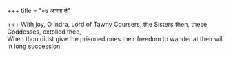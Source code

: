 +++
title = "०७ अत्राह ते"

+++
With joy, O Indra, Lord of Tawny Coursers, the Sisters then, these Goddesses, extolled thee,  
     When thou didst give the prisoned ones their freedom to wander at their will in long succession.
